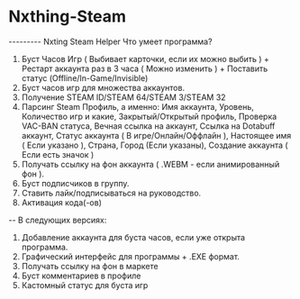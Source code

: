 # Nxthing-Steam
--------- Nxting Steam Helper
Что умеет программа?
1. Буст Часов Игр ( Выбивает карточки, если их можно выбить ) + Рестарт аккаунта раз в 3 часа ( Можно изменить ) + Поставить статус (Offline/In-Game/Invisible)
2. Буст часов игр для множества аккаунтов.
3. Получение STEAM ID/STEAM 64/STEAM 3/STEAM 32
4. Парсинг Steam Профиль, а именно: Имя аккаунта, Уровень, Количество игр и какие, Закрытый/Открытый профиль, Проверка VAC-BAN статуса, Вечная ссылка на аккаунт, Ссылка на Dotabuff аккаунт, Статус аккаунта ( В игре/Онлайн/Оффлайн ), Настоящее имя ( Если указано ), Страна, Город (Если указаны), Создание аккаунта ( Если есть значок )
5. Получать ссылку на фон аккаунта ( .WEBM - если анимированный фон ).
6. Буст подписчиков в группу.
7. Ставить лайк/подписываться на руководство.
8. Активация кода(-ов)

-- В следующих версиях:
1. Добавление аккаунта для буста часов, если уже открыта программа.
2. Графический интерфейс для программы + .EXE формат.
3. Получать ссылку на фон в маркете
4. Буст комментариев в профиле
5. Кастомный статус для буста игр

